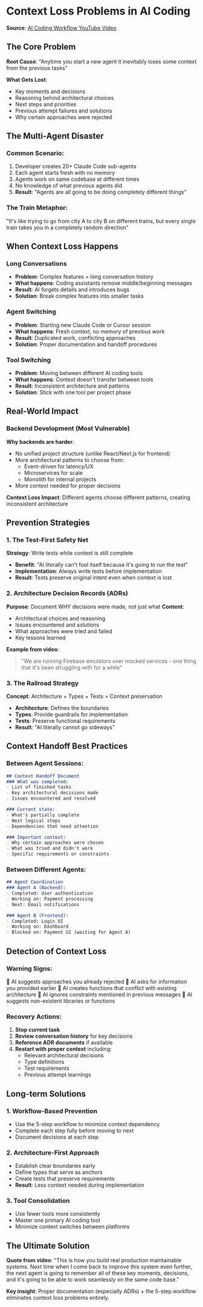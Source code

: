 # Context Loss Problems in AI Coding

**Source**: [AI Coding Workflow YouTube Video](../videos/youtube/ai-coding-workflow-production-template.md)

## The Core Problem

**Root Cause**: "Anytime you start a new agent it inevitably loses some context from the previous tasks"

**What Gets Lost**:
- Key moments and decisions
- Reasoning behind architectural choices
- Next steps and priorities
- Previous attempt failures and solutions
- Why certain approaches were rejected

## The Multi-Agent Disaster

### Common Scenario:
1. Developer creates 20+ Claude Code sub-agents
2. Each agent starts fresh with no memory
3. Agents work on same codebase at different times
4. No knowledge of what previous agents did
5. **Result**: "Agents are all going to be doing completely different things"

### The Train Metaphor:
"It's like trying to go from city A to city B on different trains, but every single train takes you in a completely random direction"

## When Context Loss Happens

### Long Conversations
- **Problem**: Complex features = long conversation history
- **What happens**: Coding assistants remove middle/beginning messages
- **Result**: AI forgets details and introduces bugs
- **Solution**: Break complex features into smaller tasks

### Agent Switching
- **Problem**: Starting new Claude Code or Cursor session
- **What happens**: Fresh context, no memory of previous work
- **Result**: Duplicated work, conflicting approaches
- **Solution**: Proper documentation and handoff procedures

### Tool Switching
- **Problem**: Moving between different AI coding tools
- **What happens**: Context doesn't transfer between tools
- **Result**: Inconsistent architecture and patterns
- **Solution**: Stick with one tool per project phase

## Real-World Impact

### Backend Development (Most Vulnerable)
**Why backends are harder**:
- No unified project structure (unlike React/Next.js for frontend)
- More architectural patterns to choose from:
  - Event-driven for latency/UX
  - Microservices for scale  
  - Monolith for internal projects
- More context needed for proper decisions

**Context Loss Impact**: Different agents choose different patterns, creating inconsistent architecture

## Prevention Strategies

### 1. The Test-First Safety Net
**Strategy**: Write tests while context is still complete
- **Benefit**: "AI literally can't fool itself because it's going to run the test"
- **Implementation**: Always write tests before implementation
- **Result**: Tests preserve original intent even when context is lost

### 2. Architecture Decision Records (ADRs)
**Purpose**: Document WHY decisions were made, not just what
**Content**:
- Architectural choices and reasoning
- Issues encountered and solutions
- What approaches were tried and failed
- Key lessons learned

**Example from video**:
> "We are running Firebase emulators over mocked services - one thing that it's been struggling with for a while"

### 3. The Railroad Strategy
**Concept**: Architecture + Types + Tests = Context preservation
- **Architecture**: Defines the boundaries
- **Types**: Provide guardrails for implementation
- **Tests**: Preserve functional requirements
- **Result**: "AI literally cannot go sideways"

## Context Handoff Best Practices

### Between Agent Sessions:
```markdown
## Context Handoff Document
### What was completed:
- List of finished tasks
- Key architectural decisions made
- Issues encountered and resolved

### Current state:
- What's partially complete
- Next logical steps
- Dependencies that need attention

### Important context:
- Why certain approaches were chosen
- What was tried and didn't work
- Specific requirements or constraints
```

### Between Different Agents:
```markdown
## Agent Coordination
### Agent A (Backend):
- Completed: User authentication
- Working on: Payment processing
- Next: Email notifications

### Agent B (Frontend):  
- Completed: Login UI
- Working on: Dashboard
- Blocked on: Payment UI (waiting for Agent A)
```

## Detection of Context Loss

### Warning Signs:
🚩 AI suggests approaches you already rejected
🚩 AI asks for information you provided earlier
🚩 AI creates functions that conflict with existing architecture
🚩 AI ignores constraints mentioned in previous messages
🚩 AI suggests non-existent libraries or functions

### Recovery Actions:
1. **Stop current task**
2. **Review conversation history** for key decisions
3. **Reference ADR documents** if available
4. **Restart with proper context** including:
   - Relevant architectural decisions
   - Type definitions
   - Test requirements
   - Previous attempt learnings

## Long-term Solutions

### 1. Workflow-Based Prevention
- Use the 5-step workflow to minimize context dependency
- Complete each step fully before moving to next
- Document decisions at each step

### 2. Architecture-First Approach
- Establish clear boundaries early
- Define types that serve as anchors
- Create tests that preserve requirements
- **Result**: Less context needed during implementation

### 3. Tool Consolidation
- Use fewer tools more consistently
- Master one primary AI coding tool
- Minimize context switches between platforms

## The Ultimate Solution

**Quote from video**: "This is how you build real production maintainable systems. Next time when I come back to improve this system even further, the next agent is going to remember all of these key moments, decisions, and it's going to be able to work seamlessly on the same code base."

**Key insight**: Proper documentation (especially ADRs) + the 5-step workflow eliminates context loss problems entirely.